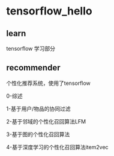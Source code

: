 # tensorflow_hello

## learn

tensorflow 学习部分

## recommender

个性化推荐系统，使用了tensorflow

0-综述

1-基于用户/物品的协同过滤

2-基于邻域的个性化召回算法LFM

3-基于图的个性化召回算法

4-基于深度学习的个性化召回算法item2vec
